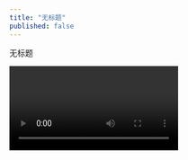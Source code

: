 ```yaml
---
title: "无标题"
published: false
---
```

无标题



<video controls="" autoplay="" name="media"><source src="{{ "/assets/images/2014/11/2014-11-03-wu-biao-t/1.mp4" | relative_url }}" type="video/mp4"></video>

